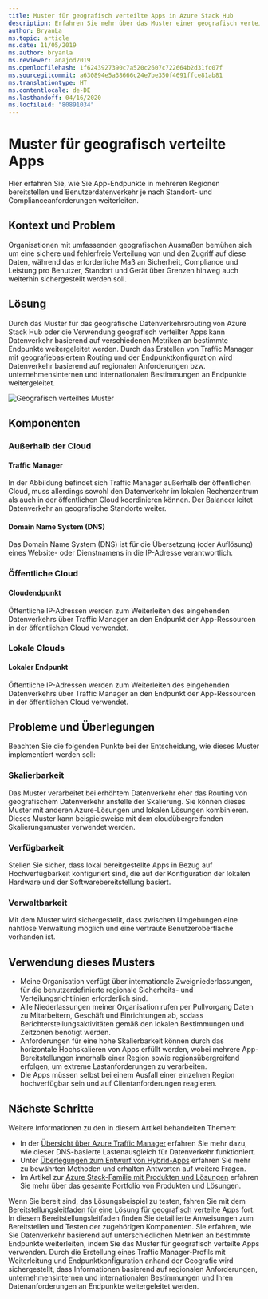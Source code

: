 ```yaml
---
title: Muster für geografisch verteilte Apps in Azure Stack Hub
description: Erfahren Sie mehr über das Muster einer geografisch verteilten App für Intelligent Edge unter Verwendung von Azure und Azure Stack Hub.
author: BryanLa
ms.topic: article
ms.date: 11/05/2019
ms.author: bryanla
ms.reviewer: anajod2019
ms.openlocfilehash: 1f6243927390c7a520c2607c722664b2d31fc07f
ms.sourcegitcommit: a630894e5a38666c24e7be350f4691ffce81ab81
ms.translationtype: HT
ms.contentlocale: de-DE
ms.lasthandoff: 04/16/2020
ms.locfileid: "80891034"
---
```

# <a name="geo-distributed-app-pattern"></a>Muster für geografisch verteilte Apps

Hier erfahren Sie, wie Sie App-Endpunkte in mehreren Regionen bereitstellen und Benutzerdatenverkehr je nach Standort- und Complianceanforderungen weiterleiten.

## <a name="context-and-problem"></a>Kontext und Problem

Organisationen mit umfassenden geografischen Ausmaßen bemühen sich um eine sichere und fehlerfreie Verteilung von und den Zugriff auf diese Daten, während das erforderliche Maß an Sicherheit, Compliance und Leistung pro Benutzer, Standort und Gerät über Grenzen hinweg auch weiterhin sichergestellt werden soll.

## <a name="solution"></a>Lösung

Durch das Muster für das geografische Datenverkehrsrouting von Azure Stack Hub oder die Verwendung geografisch verteilter Apps kann Datenverkehr basierend auf verschiedenen Metriken an bestimmte Endpunkte weitergeleitet werden. Durch das Erstellen von Traffic Manager mit geografiebasiertem Routing und der Endpunktkonfiguration wird Datenverkehr basierend auf regionalen Anforderungen bzw. unternehmensinternen und internationalen Bestimmungen an Endpunkte weitergeleitet.

![Geografisch verteiltes Muster](media/pattern-geo-distributed/geo-distribution.png)

## <a name="components"></a>Komponenten

### <a name="outside-the-cloud"></a>Außerhalb der Cloud

#### <a name="traffic-manager"></a>Traffic Manager

In der Abbildung befindet sich Traffic Manager außerhalb der öffentlichen Cloud, muss allerdings sowohl den Datenverkehr im lokalen Rechenzentrum als auch in der öffentlichen Cloud koordinieren können. Der Balancer leitet Datenverkehr an geografische Standorte weiter.

#### <a name="domain-name-system-dns"></a>Domain Name System (DNS)

Das Domain Name System (DNS) ist für die Übersetzung (oder Auflösung) eines Website- oder Dienstnamens in die IP-Adresse verantwortlich.

### <a name="public-cloud"></a>Öffentliche Cloud

#### <a name="cloud-endpoint"></a>Cloudendpunkt

Öffentliche IP-Adressen werden zum Weiterleiten des eingehenden Datenverkehrs über Traffic Manager an den Endpunkt der App-Ressourcen in der öffentlichen Cloud verwendet.  

### <a name="local-clouds"></a>Lokale Clouds

#### <a name="local-endpoint"></a>Lokaler Endpunkt

Öffentliche IP-Adressen werden zum Weiterleiten des eingehenden Datenverkehrs über Traffic Manager an den Endpunkt der App-Ressourcen in der öffentlichen Cloud verwendet.

## <a name="issues-and-considerations"></a>Probleme und Überlegungen

Beachten Sie die folgenden Punkte bei der Entscheidung, wie dieses Muster implementiert werden soll:

### <a name="scalability"></a>Skalierbarkeit

Das Muster verarbeitet bei erhöhtem Datenverkehr eher das Routing von geografischem Datenverkehr anstelle der Skalierung. Sie können dieses Muster mit anderen Azure-Lösungen und lokalen Lösungen kombinieren. Dieses Muster kann beispielsweise mit dem cloudübergreifenden Skalierungsmuster verwendet werden.

### <a name="availability"></a>Verfügbarkeit

Stellen Sie sicher, dass lokal bereitgestellte Apps in Bezug auf Hochverfügbarkeit konfiguriert sind, die auf der Konfiguration der lokalen Hardware und der Softwarebereitstellung basiert.

### <a name="manageability"></a>Verwaltbarkeit

Mit dem Muster wird sichergestellt, dass zwischen Umgebungen eine nahtlose Verwaltung möglich und eine vertraute Benutzeroberfläche vorhanden ist.

## <a name="when-to-use-this-pattern"></a>Verwendung dieses Musters

- Meine Organisation verfügt über internationale Zweigniederlassungen, für die benutzerdefinierte regionale Sicherheits- und Verteilungsrichtlinien erforderlich sind.
- Alle Niederlassungen meiner Organisation rufen per Pullvorgang Daten zu Mitarbeitern, Geschäft und Einrichtungen ab, sodass Berichterstellungsaktivitäten gemäß den lokalen Bestimmungen und Zeitzonen benötigt werden.
- Anforderungen für eine hohe Skalierbarkeit können durch das horizontale Hochskalieren von Apps erfüllt werden, wobei mehrere App-Bereitstellungen innerhalb einer Region sowie regionsübergreifend erfolgen, um extreme Lastanforderungen zu verarbeiten.
- Die Apps müssen selbst bei einem Ausfall einer einzelnen Region hochverfügbar sein und auf Clientanforderungen reagieren.

## <a name="next-steps"></a>Nächste Schritte

Weitere Informationen zu den in diesem Artikel behandelten Themen:

- In der [Übersicht über Azure Traffic Manager](/azure/traffic-manager/traffic-manager-overview) erfahren Sie mehr dazu, wie dieser DNS-basierte Lastenausgleich für Datenverkehr funktioniert.
- Unter [Überlegungen zum Entwurf von Hybrid-Apps](overview-app-design-considerations.md) erfahren Sie mehr zu bewährten Methoden und erhalten Antworten auf weitere Fragen.
- Im Artikel zur [Azure Stack-Familie mit Produkten und Lösungen](/azure-stack) erfahren Sie mehr über das gesamte Portfolio von Produkten und Lösungen.

Wenn Sie bereit sind, das Lösungsbeispiel zu testen, fahren Sie mit dem [Bereitstellungsleitfaden für eine Lösung für geografisch verteilte Apps](solution-deployment-guide-geo-distributed.md) fort. In diesem Bereitstellungsleitfaden finden Sie detaillierte Anweisungen zum Bereitstellen und Testen der zugehörigen Komponenten. Sie erfahren, wie Sie Datenverkehr basierend auf unterschiedlichen Metriken an bestimmte Endpunkte weiterleiten, indem Sie das Muster für geografisch verteilte Apps verwenden. Durch die Erstellung eines Traffic Manager-Profils mit Weiterleitung und Endpunktkonfiguration anhand der Geografie wird sichergestellt, dass Informationen basierend auf regionalen Anforderungen, unternehmensinternen und internationalen Bestimmungen und Ihren Datenanforderungen an Endpunkte weitergeleitet werden.
